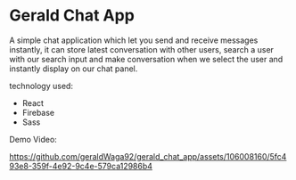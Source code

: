 # Gerald Chat App
A simple chat application which let you send and receive messages instantly, it can store latest conversation with other users, search a user with our search input and make conversation when we select the user and instantly display on our chat panel.

technology used:
 * React
 * Firebase
 * Sass

Demo Video:

https://github.com/geraldWaga92/gerald_chat_app/assets/106008160/5fc493e8-359f-4e92-9c4e-579ca12986b4


